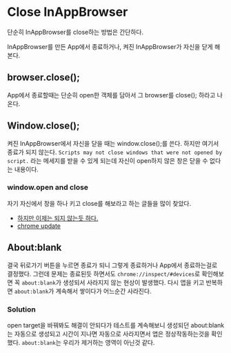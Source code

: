 # Close InAppBrowser

단순히 InAppBrowser를 close하는 방법은 간단하다.

InAppBrowser를 만든 App에서 종료하거나, 켜진 InAppBrowser가 자신을 닫게 해본다. 

## browser.close();
App에서 종료할때는 단순히 open한 객체를 담아서 그 browser를 close(); 하라고 나온다. 

## Window.close();
켜진 InAppBrowser에서 자신을 닫을 때는 window.close();를 쓴다. 하지만 여기서 종료가 되지 않는다. ``Scripts may not close windows that were not opened by script.`` 라는 메세지를 받을 수 있게 되는데 자신이 open하지 않은 창은 닫을 수 없다는 내용이다. 

### window.open and close
자기 자신에서 창을 하나 키고 close를 해보라고 하는 글들을 많이 찾았다.
- [하지만 이제는 되지 않는듯 하다.](http://blog.daum.net/_blog/BlogTypeView.do?blogid=0e3oM&articleno=187&categoryId=8&regdt=20170316144956)
- [chrome update](https://code.i-harness.com/ko/q/12d8859)

## About:blank
결국 뒤로가기 버튼을 누르면 종료가 되니 그렇게 종료하거나 App에서 종료하는걸로 결정했다. 그런데 문제는 종료된듯 하면서도 ``chrome://inspect/#devices``로 확인해보면 꼭 ``about:blank``가 생성되서 사라지지 않는 현상이 발생했다. 다시 앱을 키고 반복하면 ``about:blank``가 계속해서 쌓이다가 어느순간 사라진다.

### Solution
open target을 바꿔봐도 해결이 안되다가 테스트를 계속해보니 생성되던 about:blank는 자동으로 생성되고 시간이 지나면 자동으로 사라지면서 앱은 정상작동하는것을 확인했다. ``about:blank``는 우리가 제거하는 영역이 아닌것 같다.
